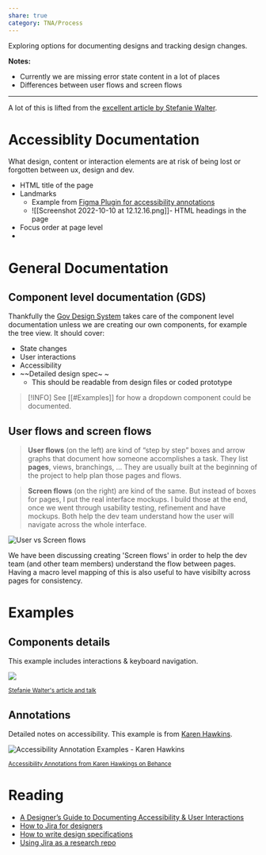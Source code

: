 ```yaml
---
share: true
category: TNA/Process 
---
```


Exploring options for documenting designs and tracking design changes. 

**Notes:**
- Currently we are missing error state content in a lot of places
- Differences between user flows and screen flows

---

A lot of this is lifted from the [excellent article by Stefanie Walter](https://stephaniewalter.design/blog/a-designers-guide-to-documenting-accessibility-user-interactions/). 

# Accessiblity Documentation
What design, content or interaction elements are at risk of being lost or forgotten between ux, design and dev.

- HTML title of the page
- Landmarks
	- Example from [Figma Plugin for accessibility annotations](https://www.figma.com/community/file/984136149483735147)
	- ![[Screenshot 2022-10-10 at 12.12.16.png]]- HTML headings in the page
- Focus order at page level
- 

# General Documentation
## Component level documentation (GDS)

Thankfully the [Gov Design System](https://design-system.service.gov.uk/) takes care of the component level documentation unless we are creating our own components, for example the tree view. It should cover:
- State changes
- User interactions
- Accessibility
- ~~Detailed design spec~ ~ 
	- This should be readable from design files or coded prototype

> [!INFO]
> See [[#Examples]] for how a dropdown component could be documented.


## User flows and screen flows

> **User flows** (on the left) are kind of “step by step” boxes and arrow graphs that document how someone accomplishes a task. They list **pages**, views, branchings, … They are usually built at the beginning of the project to help plan those pages and flows.

> **Screen flows** (on the right) are kind of the same. But instead of boxes for pages, I put the real interface mockups. I build those at the end, once we went through usability testing, refinement and have mockups. Both help the dev team understand how the user will navigate across the whole interface.

![User vs Screen flows](https://stephaniewalter.design/wp-content/uploads/2022/03/20-userflow-2.jpg)

We have been discussing creating 'Screen flows' in order to help the dev team (and other team members) understand the flow between pages. Having a macro level mapping of this is also useful to have visibilty across pages for consistency.  

# Examples 

## Components details

This example includes interactions & keyboard navigation. 

![](https://stephaniewalter.design/wp-content/uploads/2022/03/08-interactionflow-2.jpg)

<small>[Stefanie Walter's article and talk](https://stephaniewalter.design/blog/a-designers-guide-to-documenting-accessibility-user-interactions/)</small>

## Annotations

Detailed notes on accessibility. This example is from [Karen Hawkins](https://www.behance.net/gallery/78024369/Accessibility-Annotation-Examples%20).

![Accessibility Annotation Examples - Karen Hawkins](https://mir-s3-cdn-cf.behance.net/project_modules/max_1200/5c22d778024369.5c992c3799637.png)

<small>[Accessibility Annotations from Karen Hawkings on Behance](https://www.behance.net/gallery/78024369/Accessibility-Annotation-Examples%20)</small>

# Reading 

- [A Designer’s Guide to Documenting Accessibility & User Interactions](https://stephaniewalter.design/blog/a-designers-guide-to-documenting-accessibility-user-interactions/) 
- [How to Jira for designers](https://medium.com/designing-atlassian/how-to-jira-for-designers-e37c354aa078)
- [How to write design specifications](https://northell.design/blog/how-to-write-the-design-specifications-quick-guide)
- [Using Jira as a research repo](https://uxdesign.cc/using-jira-as-a-research-repository-pros-cons-and-how-to-eb112936c1e8)